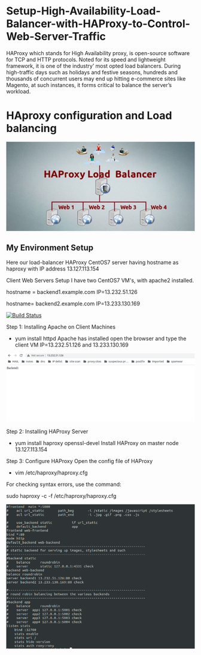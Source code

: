 # Setup-High-Availability-Load-Balancer-with-HAProxy-to-Control-Web-Server-Traffic
HAProxy which stands for High Availability proxy, is open-source software for TCP and HTTP protocols. Noted for its speed and lightweight framework, it is one of the industry’ most opted load balancers. During high-traffic days such as holidays and festive seasons, hundreds and thousands of concurrent users may end up hitting e-commerce sites like Magento, at such instances, it forms critical to balance the server’s workload. 

# HAproxy configuration and Load balancing

![alt text](https://github.com/rony-james/Setup-High-Availability-Load-Balancer-with-HAProxy-to-Control-Web-Server-Traffic/blob/main/haproxy.jpg?raw=true)


## My Environment Setup
Here our load-balancer HAProxy CentOS7 server having hostname as haproxy with IP address 13.127.113.154

Client Web Servers Setup
I have two CentOS7 VM's, with apache2 installed.

hostname = backend1.example.com IP=13.232.51.126

hostname= backend2.example.com IP=13.233.130.169

[![Build Status](https://travis-ci.org/joemccann/dillinger.svg?branch=master)](https://travis-ci.org/joemccann/dillinger)

Step 1: Installing Apache on Client Machines

- yum install httpd
Apache has installed open the browser and type the client VM IP=13.232.51.126 and 13.233.130.169


![alt text](https://github.com/rony-james/Setup-High-Availability-Load-Balancer-with-HAProxy-to-Control-Web-Server-Traffic/blob/main/backend1.png?raw=true)

Step 2: Installing HAProxy Server
- yum install haproxy openssl-devel
Install HAProxy on master node 13.127.113.154

Step 3: Configure HAProxy
Open the config file of HAProxy
- vim /etc/haproxy/haproxy.cfg

For checking syntax errors, use the command:

sudo haproxy -c -f /etc/haproxy/haproxy.cfg

![alt text](https://github.com/rony-james/Setup-High-Availability-Load-Balancer-with-HAProxy-to-Control-Web-Server-Traffic/blob/main/haproxyconf.png?raw=true)

